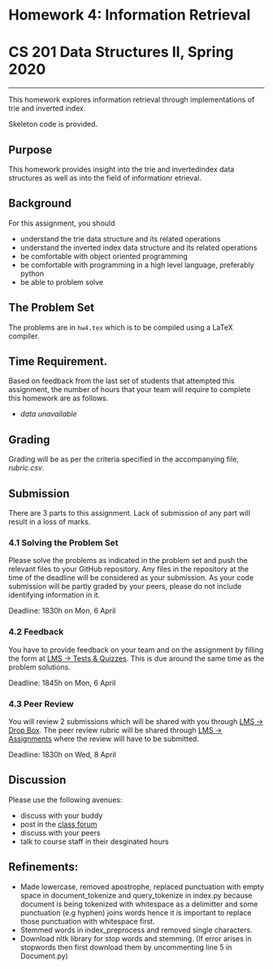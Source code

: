 # Homework 4: Information Retrieval
# CS 201 Data Structures II, Spring 2020

-------

This homework explores information retrieval through implementations of trie and inverted index.

Skeleton code is provided.

## Purpose

This homework provides insight into the trie and invertedindex data structures as well as into the field of informationr etrieval.

## Background

For this assignment, you should
- understand the trie data structure and its related operations
- understand the inverted index data structure and its related operations
- be comfortable with object oriented programming
- be comfortable with programming in a high level language, preferably python
- be able to problem solve

## The Problem Set

The problems are in `hw4.tex` which is to be compiled using a LaTeX compiler.

## Time Requirement.

Based on feedback from the last set of students that attempted this assignment, the number of hours that your team will require to complete this homework are as follows.
- _data unavailable_

## Grading

Grading will be as per the criteria specified in the accompanying file, _rubric.csv_.

## Submission

There are 3 parts to this assignment. Lack of submission of any part will result in a loss of marks.

### 4.1 Solving the Problem Set

Please solve the problems as indicated in the problem set and push the relevant files to your GitHub repository. Any files in the repository at the time of the deadline will be considered as your submission. As your code submission will be partly graded by your peers, please do not include identifying information in it.

Deadline: 1830h on Mon, 6 April

### 4.2 Feedback

You have to provide feedback on your team and on the assignment by filling the form at [LMS -> Tests & Quizzes](https://lms.habib.edu.pk/x/jliIIV). This is due around the same time as the problem solutions.

Deadline: 1845h on Mon, 6 April

### 4.3 Peer Review

You will review 2 submissions which will be shared with you through [LMS -> Drop Box](https://lms.habib.edu.pk/x/4MonbN). The peer review rubric will be shared through [LMS -> Assignments](https://lms.habib.edu.pk/x/x0KvOt) where the review will have to be submitted.

Deadline: 1830h on Wed, 8 April

## Discussion

Please use the following avenues:
- discuss with your buddy
- post in the [class forum](https://habibedu.workplace.com/groups/464262444262573/)
- discuss with your peers
- talk to course staff in their desginated hours

## Refinements:
- Made lowercase, removed apostrophe, replaced punctuation with empty space in document_tokenize and query_tokenize in index.py because document is being tokenized with whitespace as a delimitter and some punctuation (e.g hyphen) joins words hence it is important to replace those punctuation with whitespace first.
- Stemmed words in index_preprocess and removed single characters. 
- Download nltk library for stop words and stemming. (If error arises in stopwords then first download them by uncommenting line 5 in Document.py)

